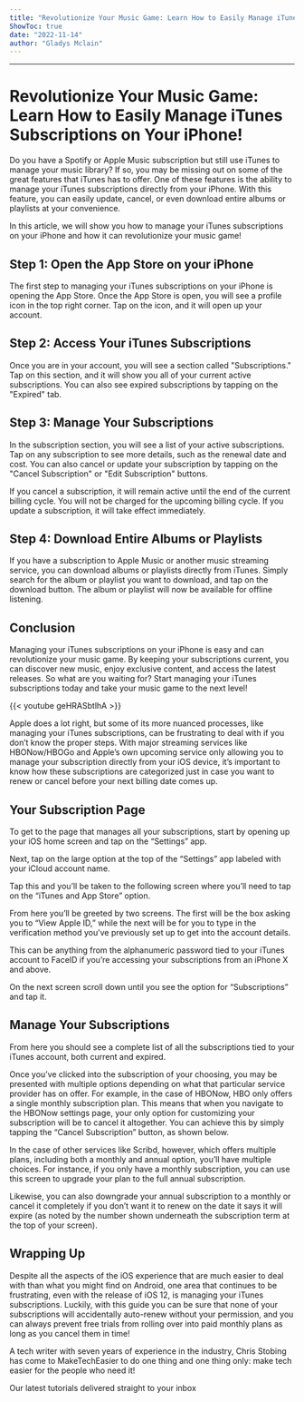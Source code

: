 ```yaml
---
title: "Revolutionize Your Music Game: Learn How to Easily Manage iTunes Subscriptions on Your iPhone!"
ShowToc: true 
date: "2022-11-14"
author: "Gladys Mclain"
---
```

*****
# Revolutionize Your Music Game: Learn How to Easily Manage iTunes Subscriptions on Your iPhone!

Do you have a Spotify or Apple Music subscription but still use iTunes to manage your music library? If so, you may be missing out on some of the great features that iTunes has to offer. One of these features is the ability to manage your iTunes subscriptions directly from your iPhone. With this feature, you can easily update, cancel, or even download entire albums or playlists at your convenience. 

In this article, we will show you how to manage your iTunes subscriptions on your iPhone and how it can revolutionize your music game!

## Step 1: Open the App Store on your iPhone

The first step to managing your iTunes subscriptions on your iPhone is opening the App Store. Once the App Store is open, you will see a profile icon in the top right corner. Tap on the icon, and it will open up your account.

## Step 2: Access Your iTunes Subscriptions

Once you are in your account, you will see a section called "Subscriptions." Tap on this section, and it will show you all of your current active subscriptions. You can also see expired subscriptions by tapping on the "Expired" tab.

## Step 3: Manage Your Subscriptions

In the subscription section, you will see a list of your active subscriptions. Tap on any subscription to see more details, such as the renewal date and cost. You can also cancel or update your subscription by tapping on the "Cancel Subscription" or "Edit Subscription" buttons. 

If you cancel a subscription, it will remain active until the end of the current billing cycle. You will not be charged for the upcoming billing cycle. If you update a subscription, it will take effect immediately.

## Step 4: Download Entire Albums or Playlists

If you have a subscription to Apple Music or another music streaming service, you can download albums or playlists directly from iTunes. Simply search for the album or playlist you want to download, and tap on the download button. The album or playlist will now be available for offline listening.

## Conclusion

Managing your iTunes subscriptions on your iPhone is easy and can revolutionize your music game. By keeping your subscriptions current, you can discover new music, enjoy exclusive content, and access the latest releases. So what are you waiting for? Start managing your iTunes subscriptions today and take your music game to the next level!

{{< youtube geHRASbtlhA >}} 



Apple does a lot right, but some of its more nuanced processes, like managing your iTunes subscriptions, can be frustrating to deal with if you don’t know the proper steps. With major streaming services like HBONow/HBOGo and Apple’s own upcoming service only allowing you to manage your subscription directly from your iOS device, it’s important to know how these subscriptions are categorized just in case you want to renew or cancel before your next billing date comes up.
 
## Your Subscription Page
 
To get to the page that manages all your subscriptions, start by opening up your iOS home screen and tap on the “Settings” app.
 

 
Next, tap on the large option at the top of the “Settings” app labeled with your iCloud account name.
 
Tap this and you’ll be taken to the following screen where you’ll need to tap on the “iTunes and App Store” option.
 
From here you’ll be greeted by two screens. The first will be the box asking you to “View Apple ID,” while the next will be for you to type in the verification method you’ve previously set up to get into the account details.
 
This can be anything from the alphanumeric password tied to your iTunes account to FaceID if you’re accessing your subscriptions from an iPhone X and above.
 
On the next screen scroll down until you see the option for “Subscriptions” and tap it.
 
## Manage Your Subscriptions
 
From here you should see a complete list of all the subscriptions tied to your iTunes account, both current and expired.
 
Once you’ve clicked into the subscription of your choosing, you may be presented with multiple options depending on what that particular service provider has on offer. For example, in the case of HBONow, HBO only offers a single monthly subscription plan. This means that when you navigate to the HBONow settings page, your only option for customizing your subscription will be to cancel it altogether. You can achieve this by simply tapping the “Cancel Subscription” button, as shown below.
 
In the case of other services like Scribd, however, which offers multiple plans, including both a monthly and annual option, you’ll have multiple choices. For instance, if you only have a monthly subscription, you can use this screen to upgrade your plan to the full annual subscription.
 
Likewise, you can also downgrade your annual subscription to a monthly or cancel it completely if you don’t want it to renew on the date it says it will expire (as noted by the number shown underneath the subscription term at the top of your screen).
 
## Wrapping Up
 
Despite all the aspects of the iOS experience that are much easier to deal with than what you might find on Android, one area that continues to be frustrating, even with the release of iOS 12, is managing your iTunes subscriptions. Luckily, with this guide you can be sure that none of your subscriptions will accidentally auto-renew without your permission, and you can always prevent free trials from rolling over into paid monthly plans as long as you cancel them in time!
 
A tech writer with seven years of experience in the industry, Chris Stobing has come to MakeTechEasier to do one thing and one thing only: make tech easier for the people who need it!
 
Our latest tutorials delivered straight to your inbox




